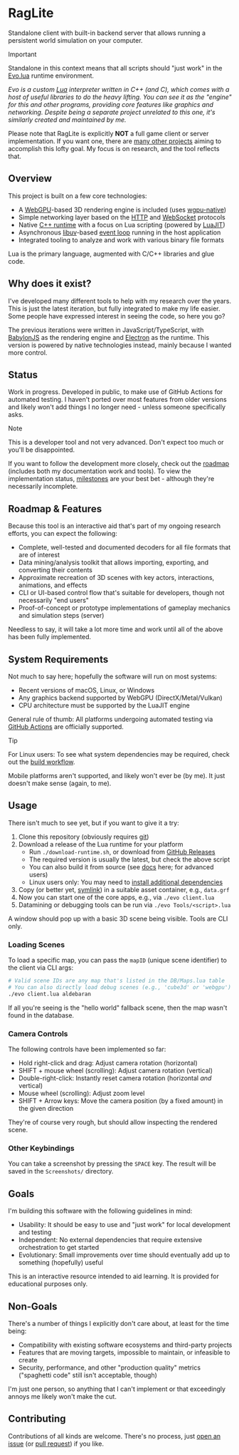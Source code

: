 # RagLite

Standalone client with built-in backend server that allows running a persistent world simulation on your computer.

> [!IMPORTANT]
> Standalone in this context means that all scripts should "just work" in the [Evo.lua](https://evo-lua.github.io/) runtime environment.

*Evo is a custom [Lua](https://www.lua.org/about.html) interpreter written in C++ (and C), which comes with a host of useful libraries to do the heavy lifting. You can see it as the "engine" for this and other programs, providing core features like graphics and networking. Despite being a separate project unrelated to this one, it's similarly created and maintained by me.*

Please note that RagLite is explicitly **NOT** a full game client or server implementation. If you want one, there are [many other projects](https://ragnarokresearchlab.github.io/community-projects/) aiming to accomplish this lofty goal. My focus is on research, and the tool reflects that.

## Overview

This project is built on a few core technologies:

* A [WebGPU](https://en.wikipedia.org/wiki/WebGPU)-based 3D rendering engine is included (uses [wgpu-native](https://github.com/gfx-rs/wgpu-native))
* Simple networking layer based on the [HTTP](https://en.wikipedia.org/wiki/HTTP) and [WebSocket](https://en.wikipedia.org/wiki/WebSocket) protocols
* Native [C++ runtime](https://github.com/evo-lua/evo-runtime) with a focus on Lua scripting (powered by [LuaJIT](https://luajit.org/))
* Asynchronous [libuv](https://github.com/libuv/libuv)-based [event loop](http://docs.libuv.org/en/v1.x/guide/basics.html) running in the host application
* Integrated tooling to analyze and work with various binary file formats

Lua is the primary language, augmented with C/C++ libraries and glue code.

## Why does it exist?

I've developed many different tools to help with my research over the years. This is just the latest iteration, but fully integrated to make my life easier. Some people have expressed interest in seeing the code, so here you go?

The previous iterations were written in JavaScript/TypeScript, with [BabylonJS](https://www.babylonjs.com/) as the rendering engine and [Electron](https://www.electronjs.org/) as the runtime. This version is powered by native technologies instead, mainly because I wanted more control.

## Status

Work in progress. Developed in public, to make use of GitHub Actions for automated testing. I haven't ported over most features from older versions and likely won't add things I no longer need - unless someone specifically asks.

> [!NOTE]
> This is a developer tool and not very advanced. Don't expect too much or you'll be disappointed. 

If you want to follow the development more closely, check out the [roadmap](https://github.com/orgs/RagnarokResearchLab/projects/2) (includes both my documentation work and tools). To view the implementation status, [milestones](https://github.com/RagnarokResearchLab/RagLite/milestones) are your best bet - although they're necessarily incomplete.

## Roadmap & Features

Because this tool is an interactive aid that's part of my ongoing research efforts, you can expect the following:

* Complete, well-tested and documented decoders for all file formats that are of interest
* Data mining/analysis toolkit that allows importing, exporting, and converting their contents
* Approximate recreation of 3D scenes with key actors, interactions, animations, and effects
* CLI or UI-based control flow that's suitable for developers, though not necessarily "end users"
* Proof-of-concept or prototype implementations of gameplay mechanics and simulation steps (server)

Needless to say, it will take a lot more time and work until all of the above has been fully implemented.

## System Requirements

Not much to say here; hopefully the software will run on most systems:

* Recent versions of macOS, Linux, or Windows
* Any graphics backend supported by WebGPU (DirectX/Metal/Vulkan)
* CPU architecture must be supported by the LuaJIT engine

General rule of thumb: All platforms undergoing automated testing via [GitHub Actions](https://github.com/RagnarokResearchLab/RagLite/actions) are officially supported.

> [!TIP]
> For Linux users: To see what system dependencies may be required, check out the [build workflow](https://github.com/RagnarokResearchLab/RagLite/blob/main/.github/workflows/ci-linux.yml).

Mobile platforms aren't supported, and likely won't ever be (by me). It just doesn't make sense (again, to me).

## Usage

There isn't much to see yet, but if you want to give it a try:

1. Clone this repository (obviously requires [git](https://git-scm.com/))
1. Download a release of the Lua runtime for your platform
	* Run ``./download-runtime.sh``, or download from [GitHub Releases](https://github.com/evo-lua/evo-runtime/releases)
	* The required version is usually the latest, but check the above script
	* You can also build it from source (see [docs](https://evo-lua.github.io/docs/how-to-guides/building-from-source) here; for advanced users)
	* Linux users only: You may need to [install additional dependencies](https://evo-lua.github.io/docs/getting-started/installation#external-dependencies)
1. Copy (or better yet, [symlink](https://en.wikipedia.org/wiki/Symbolic_link)) in a suitable asset container, e.g., `data.grf`
1. Now you can start one of the core apps, e.g., via `./evo client.lua`
1. Datamining or debugging tools can be run via `./evo Tools/<script>.lua`

A window should pop up with a basic 3D scene being visible. Tools are CLI only.

### Loading Scenes

To load a specific map, you can pass the `mapID` (unique scene identifier) to the client via CLI args:

```sh
# Valid scene IDs are any map that's listed in the DB/Maps.lua table
# You can also directly load debug scenes (e.g., 'cube3d' or 'webgpu') this way
./evo client.lua aldebaran
```

If all you're seeing is the "hello world" fallback scene, then the map wasn't found in the database.

### Camera Controls

The following controls have been implemented so far:

* Hold right-click and drag: Adjust camera rotation (horizontal)
* SHIFT + mouse wheel (scrolling): Adjust camera rotation (vertical)
* Double-right-click: Instantly reset camera rotation (horizontal *and* vertical)
* Mouse wheel (scrolling): Adjust zoom level
* SHIFT + Arrow keys: Move the camera position (by a fixed amount) in the given direction

They're of course very rough, but should allow inspecting the rendered scene.

### Other Keybindings

You can take a screenshot by pressing the `SPACE` key. The result will be saved in the `Screenshots/` directory.

## Goals

I'm building this software with the following guidelines in mind:

* Usability: It should be easy to use and "just work" for local development and testing
* Independent: No external dependencies that require extensive orchestration to get started
* Evolutionary: Small improvements over time should eventually add up to something (hopefully) useful

This is an interactive resource intended to aid learning. It is provided for educational purposes only.

## Non-Goals

There's a number of things I explicitly don't care about, at least for the time being:

* Compatibility with existing software ecosystems and third-party projects
* Features that are moving targets, impossible to maintain, or infeasible to create
* Security, performance, and other "production quality" metrics ("spaghetti code" still isn't acceptable, though)

I'm just one person, so anything that I can't implement or that exceedingly annoys me likely won't make the cut.

## Contributing

Contributions of all kinds are welcome. There's no process, just [open an issue](https://github.com/RagnarokResearchLab/RagLite/issues/new) (or [pull request](https://docs.github.com/en/pull-requests/collaborating-with-pull-requests/proposing-changes-to-your-work-with-pull-requests/about-pull-requests)) if you like.
